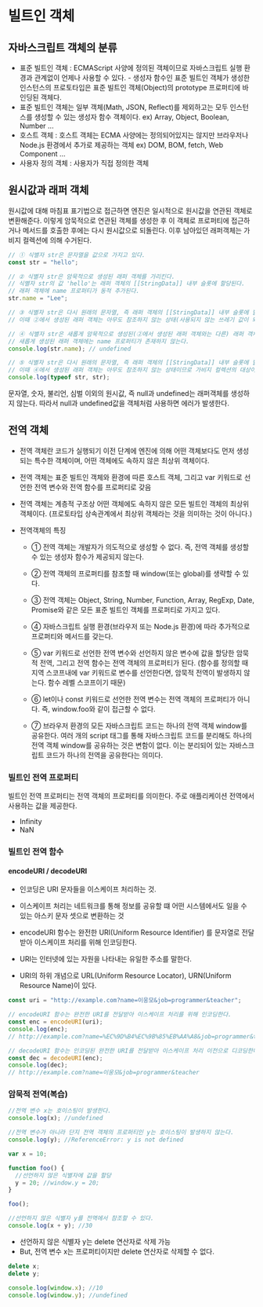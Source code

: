 # 빌트인 객체

## 자바스크립트 객체의 분류

- 표준 빌트인 객체
  : ECMAScript 사양에 정의된 객체이므로 자바스크립트 실행 환경과 관계없이 언제나 사용할 수 있다. - 생성자 함수인 표준 빌트인 객체가 생성한 인스턴스의 프로토타입은 표준 빌트인 객체(Object)의 prototype 프로퍼티에 바인딩된 객체다.
- 표준 빌트인 객체는 일부 객체(Math, JSON, Reflect)를 제외하고는 모두 인스턴스를 생성할 수 있는 생성자 함수 객체이다.
  ex) Array, Object, Boolean, Number ...
- 호스트 객체
  : 호스트 객체는 ECMA 사양에는 정의되어있지는 않지만 브라우저나 Node.js 환경에서 추가로 제공하는 객체
  ex) DOM, BOM, fetch, Web Component ...
- 사용자 정의 객체
  : 사용자가 직접 정의한 객체

## 원시값과 래퍼 객체

원시값에 대해 마침표 표기법으로 접근하면 엔진은 일시적으로 원시값을 연관된 객체로 변환해준다.
이렇게 암묵적으로 연관된 객체를 생성한 후 이 객체로 프로퍼티에 접근하거나 메서드를 호출한 후에는 다시 원시값으로 되돌린다. 이후 남아있던 래퍼객체는 가비지 컬렉션에 의해 수거된다.

```javascript
// ① 식별자 str은 문자열을 값으로 가지고 있다.
const str = "hello";

// ② 식별자 str은 암묵적으로 생성된 래퍼 객체를 가리킨다.
// 식별자 str의 값 'hello'는 래퍼 객체의 [[StringData]] 내부 슬롯에 할당된다.
// 래퍼 객체에 name 프로퍼티가 동적 추가된다.
str.name = "Lee";

// ③ 식별자 str은 다시 원래의 문자열, 즉 래퍼 객체의 [[StringData]] 내부 슬롯에 할당된 원시값을 갖는다.
// 이때 ②에서 생성된 래퍼 객체는 아무도 참조하지 않는 상태(사용되지 않는 쓰레기 값이 되었음)이므로 가비지 컬렉션의 대상이 된다.

// ④ 식별자 str은 새롭게 암묵적으로 생성된(②에서 생성된 래퍼 객체와는 다른) 래퍼 객체를 가리킨다.
// 새롭게 생성된 래퍼 객체에는 name 프로퍼티가 존재하지 않는다.
console.log(str.name); // undefined

// ⑤ 식별자 str은 다시 원래의 문자열, 즉 래퍼 객체의 [[StringData]] 내부 슬롯에 할당된 원시값을 갖는다.
// 이때 ④에서 생성된 래퍼 객체는 아무도 참조하지 않는 상태이므로 가비지 컬렉션의 대상이 된다.
console.log(typeof str, str);
```

문자열, 숫자, 불리언, 심벌 이외의 원시값, 즉 null과 undefined는 래퍼객체를 생성하지 않는다. 따라서 null과 undefined값을 객체처럼 사용하면 에러가 발생한다.

## 전역 객체

- 전역 객체란 코드가 실행되기 이전 단계에 엔진에 의해 어떤 객체보다도 먼저 생성되는 특수한 객체이며, 어떤 객체에도 속하지 않은 최상위 객체이다.

- 전역 객체는 표준 빌트인 객체와 환경에 따른 호스트 객체, 그리고 var 키워드로 선언한 전역 변수와 전역 함수를 프로퍼티로 갖음

- 전역 객체는 계층적 구조상 어떤 객체에도 속하지 않은 모든 빌트인 객체의 최상위 객체이다.
  (프로토타입 상속관계에서 최상위 객체라는 것을 의미하는 것이 아니다.)

- 전역객체의 특징

  - ① 전역 객체는 개발자가 의도적으로 생성할 수 없다. 즉, 전역 객체를 생성할 수 있는 생성자 함수가 제공되지 않는다.

  - ② 전역 객체의 프로퍼티를 참조할 때 window(또는 global)를 생략할 수 있다.

  - ③ 전역 객체는 Object, String, Number, Function, Array, RegExp, Date, Promise와 같은 모든 표준 빌트인 객체를 프로퍼티로 가지고 있다.

  - ④ 자바스크립트 실행 환경(브라우저 또는 Node.js 환경)에 따라 추가적으로 프로퍼티와 메서드를 갖는다.

  - ⑤ var 키워드로 선언한 전역 변수와 선언하지 않은 변수에 값을 할당한 암묵적 전역, 그리고 전역 함수는 전역 객체의 프로퍼티가 된다.
    (함수를 정의할 때 지역 스코프내에 var 키워드로 변수를 선언한다면, 암묵적 전역이 발생하지 않는다. 함수 레벨 스코프이기 때문)

  - ⑥ let이나 const 키워드로 선언한 전역 변수는 전역 객체의 프로퍼티가 아니다. 즉, window.foo와 같이 접근할 수 없다.

  - ⑦ 브라우저 환경의 모든 자바스크립트 코드는 하나의 전역 객체 window를 공유한다.
    여러 개의 script 태그를 통해 자바스크립트 코드를 분리해도 하나의 전역 객체 window를 공유하는 것은 변함이 없다.
    이는 분리되어 있는 자바스크립트 코드가 하나의 전역을 공유한다는 의미다.

### 빌트인 전역 프로퍼티

빌트인 전역 프로퍼티는 전역 객체의 프로퍼티를 의미한다. 주로 애플리케이션 전역에서 사용하는 값을 제공한다.

- Infinity
- NaN

### 빌트인 전역 함수

#### encodeURI / decodeURI

- 인코딩은 URI 문자들을 이스케이프 처리하는 것.

- 이스케이프 처리는 네트워크를 통해 정보를 공유할 떄 어떤 시스템에서도 일을 수 있는 아스키 문자 셋으로 변환하는 것

- encodeURI 함수는 완전한 URI(Uniform Resource Identifier) 를 문자열로 전달받아 이스케이프 처리를 위해 인코딩한다.

- URI는 인터넷에 있는 자원을 나타내는 유일한 주소를 말한다.

- URI의 하위 개념으로 URL(Uniform Resource Locator), URN(Uniform Resource Name)이 있다.

```javascript
const uri = "http://example.com?name=이웅모&job=programmer&teacher";

// encodeURI 함수는 완전한 URI를 전달받아 이스케이프 처리를 위해 인코딩한다.
const enc = encodeURI(uri);
console.log(enc);
// http://example.com?name=%EC%9D%B4%EC%9B%85%EB%AA%A8&job=programmer&teacher

// decodeURI 함수는 인코딩된 완전한 URI를 전달받아 이스케이프 처리 이전으로 디코딩한다.
const dec = decodeURI(enc);
console.log(dec);
// http://example.com?name=이웅모&job=programmer&teacher
```

### 암묵적 전역(복습)

```javascript
//전역 변수 x는 호이스팅이 발생한다.
console.log(x); //undefined

//전역 변수가 아니라 단지 전역 객체의 프로퍼티인 y는 호이스팅이 발생하지 않는다.
console.log(y); //ReferenceError: y is not defined

var x = 10;

function foo() {
  //선언하지 않은 식별자에 값을 할당
  y = 20; //window.y = 20;
}

foo();

//선언하지 않은 식별자 y를 전역에서 참조할 수 있다.
console.log(x + y); //30
```

- 선언하지 않은 식별자 y는 delete 연산자로 삭제 가능
- But, 전역 변수 x는 프로퍼티이지만 delete 연산자로 삭제할 수 없다.

```javascript
delete x;
delete y;

console.log(window.x); //10
console.log(window.y); //undefined
```

